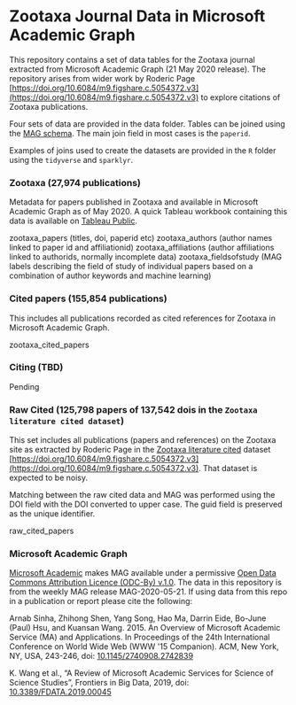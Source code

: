 # Zootaxa Journal Data in Microsoft Academic Graph

This repository contains a set of data tables for the Zootaxa journal extracted from Microsoft Academic Graph (21 May 2020 release). The repository arises from wider work by Roderic Page [https://doi.org/10.6084/m9.figshare.c.5054372.v3](https://doi.org/10.6084/m9.figshare.c.5054372.v3) to explore citations of Zootaxa publications. 

Four sets of data are provided in the data folder. Tables can be joined using the [MAG schema](https://docs.microsoft.com/en-us/academic-services/graph/reference-data-schema). The main join field in most cases is the `paperid`. 

Examples of joins used to create the datasets are provided in the `R` folder using the `tidyverse` and `sparklyr`.

### Zootaxa (27,974 publications)

Metadata for papers published in Zootaxa and available in Microsoft Academic Graph as of May 2020. A quick Tableau workbook containing this data is available on [Tableau Public](https://public.tableau.com/profile/poldham#!/vizhome/Zootaxa/Overview). 

zootaxa_papers (titles, doi, paperid etc)
zootaxa_authors (author names linked to paper id and affiliationid)
zootaxa_affiliations (author affiliations linked to authorids, normally incomplete data)
zootaxa_fieldsofstudy (MAG labels describing the field of study of individual papers based on a combination of author keywords and machine learning)

### Cited papers (155,854 publications)

This includes all publications recorded as cited references for Zootaxa in Microsoft Academic Graph. 

zootaxa_cited_papers

### Citing (TBD)

Pending

### Raw Cited (125,798 papers of 137,542 dois in the `Zootaxa literature cited dataset`)

This set includes all publications (papers and references) on the Zootaxa site as extracted by Roderic Page in the [Zootaxa literature cited](https://figshare.com/collections/Zootaxa_literature_cited/5054372/3) dataset [https://doi.org/10.6084/m9.figshare.c.5054372.v3](https://doi.org/10.6084/m9.figshare.c.5054372.v3). That dataset is expected to be noisy. 

Matching between the raw cited data and MAG was performed using the DOI field with the DOI converted to upper case. The guid field is preserved as the unique identifier. 

raw_cited_papers

### Microsoft Academic Graph

[Microsoft Academic](https://aka.ms/msracad) makes MAG available under a permissive [Open Data Commons Attribution Licence (ODC-By) v.1.0](https://opendatacommons.org/licenses/by/1-0/). The data in this repository is from the weekly MAG release MAG-2020-05-21. If using data from this repo in a publication or report please cite the following:

Arnab Sinha, Zhihong Shen, Yang Song, Hao Ma, Darrin Eide, Bo-June (Paul) Hsu, and Kuansan Wang. 2015. An Overview of Microsoft Academic Service (MA) and Applications. In Proceedings of the 24th International Conference on World Wide Web (WWW '15 Companion). ACM, New York, NY, USA, 243-246, doi: [10.1145/2740908.2742839](https://dl.acm.org/doi/10.1145/2740908.2742839)

K. Wang et al., “A Review of Microsoft Academic Services for Science of Science Studies”, Frontiers in Big Data, 2019, doi: [10.3389/FDATA.2019.00045](https://www.frontiersin.org/articles/10.3389/fdata.2019.00045/full)




